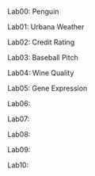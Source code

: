 Lab00: Penguin

Lab01: Urbana Weather

Lab02: Credit Rating

Lab03: Baseball Pitch

Lab04: Wine Quality

Lab05: Gene Expression

Lab06:

Lab07:

Lab08:

Lab09:

Lab10:

